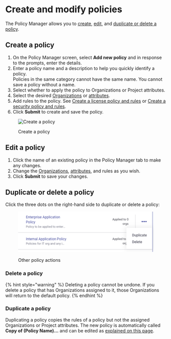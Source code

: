 # Create and modify policies

The Policy Manager allows you to [create](create-and-modify-policies.md#create-a-policy), [edit](create-and-modify-policies.md#edit-a-policy), and [duplicate or delete a policy](create-and-modify-policies.md#duplicate-or-delete-a-policy).

## **Create a policy**

1. On the Policy Manager screen, select **Add new policy** and in response to the prompts, enter the details.
2. Enter a policy name and a description to help you quickly identify a policy.\
   Policies in the same category cannot have the same name. You cannot save a policy without a name.
3. Select whether to apply the policy to Organizations or Project attributes.
4. Select the desired [Organizations](apply-a-policy-to-organizations.md) or [attributes](apply-a-policy-to-projects.md).
5. Add rules to the policy. See [Create a license policy and rules](license-policies/create-a-license-policy-and-rules.md) or [Create a security policy and rules](security-policies/how-to-create-a-security-policy-and-set-rules.md).
6. Click **Submit** to create and save the policy.

<div align="left">

<figure><img src="../../.gitbook/assets/screenshot_2020-05-26_at_9.47.26_am.png" alt="Create a policy" width="563"><figcaption><p>Create a policy</p></figcaption></figure>

</div>

## Edit a policy

1. Click the name of an existing policy in the Policy Manager tab to make any changes.
2. Change the [Organizations](apply-a-policy-to-organizations.md), [attributes](apply-a-policy-to-projects.md), and rules as you wish.
3. Click **Submit** to save your changes.

## **Duplicate or delete a policy**&#x20;

Click the three dots on the right-hand side to duplicate or delete a policy:

<div align="left">

<figure><img src="../../.gitbook/assets/Screenshot 2023-03-28 at 16.42.45.png" alt="Other policy actions"><figcaption><p>Other policy actions</p></figcaption></figure>

</div>

### Delete a policy

{% hint style="warning" %}
Deleting a policy cannot be undone. If you delete a policy that has Organizations assigned to it, those Organizations will return to the default policy.
{% endhint %}

### Duplicate a policy

Duplicating a policy copies the rules of a policy but not the assigned Organizations or Project attributes. The new policy is automatically called **Copy of (Policy Name)…** and can be edited as [explained on this page](create-and-modify-policies.md#edit-a-policy).
